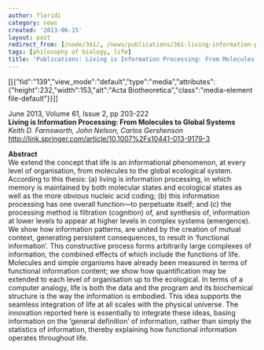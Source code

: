 ```yaml
---
author: floridi
category: news
created: '2013-06-15'
layout: post
redirect_from: [/node/361/, /news/publications/361-living-information-processing-molecules-global-systems/]
tags: [philosophy of biology, life]
title: 'Publications: Living is Information Processing: From Molecules to Global Systems'
---
```

[[{"fid":"139","view_mode":"default","type":"media","attributes":{"height":232,"width":153,"alt":"Acta
Biotheoretica","class":"media-element file-default"}}]]

June 2013, Volume 61, Issue 2, pp 203-222  
 **Living is Information Processing: From Molecules to Global Systems**  
 _Keith D. Farnsworth, John Nelson, Carlos Gershenson_  
http://link.springer.com/article/10.1007%2Fs10441-013-9179-3

**Abstract**  
We extend the concept that life is an informational phenomenon, at every level
of organisation, from molecules to the global ecological system. According to
this thesis: (a) living is information processing, in which memory is
maintained by both molecular states and ecological states as well as the more
obvious nucleic acid coding; (b) this information processing has one overall
function—to perpetuate itself; and (c) the processing method is filtration
(cognition) of, and synthesis of, information at lower levels to appear at
higher levels in complex systems (emergence). We show how information
patterns, are united by the creation of mutual context, generating persistent
consequences, to result in ‘functional information’. This constructive process
forms arbitrarily large complexes of information, the combined effects of
which include the functions of life. Molecules and simple organisms have
already been measured in terms of functional information content; we show how
quantification may be extended to each level of organisation up to the
ecological. In terms of a computer analogy, life is both the data and the
program and its biochemical structure is the way the information is embodied.
This idea supports the seamless integration of life at all scales with the
physical universe. The innovation reported here is essentially to integrate
these ideas, basing information on the ‘general definition’ of information,
rather than simply the statistics of information, thereby explaining how
functional information operates throughout life.

